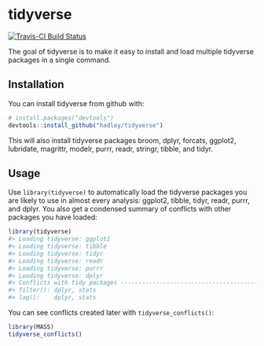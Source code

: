 
<!-- README.md is generated from README.Rmd. Please edit that file -->
tidyverse
=========

[![Travis-CI Build Status](https://travis-ci.org/hadley/tidyverse.svg?branch=master)](https://travis-ci.org/hadley/tidyverse)

The goal of tidyverse is to make it easy to install and load multiple tidyverse packages in a single command.

Installation
------------

You can install tidyverse from github with:

``` r
# install.packages("devtools")
devtools::install_github("hadley/tidyverse")
```

This will also install tidyverse packages broom, dplyr, forcats, ggplot2, lubridate, magrittr, modelr, purrr, readr, stringr, tibble, and tidyr.

Usage
-----

Use `library(tidyverse)` to automatically load the tidyverse packages you are likely to use in almost every analysis: ggplot2, tibble, tidyr, readr, purrr, and dplyr. You also get a condensed summary of conflicts with other packages you have loaded:

``` r
library(tidyverse)
#> Loading tidyverse: ggplot2
#> Loading tidyverse: tibble
#> Loading tidyverse: tidyr
#> Loading tidyverse: readr
#> Loading tidyverse: purrr
#> Loading tidyverse: dplyr
#> Conflicts with tidy packages ----------------------------------------------
#> filter(): dplyr, stats
#> lag():    dplyr, stats
```

You can see conflicts created later with `tidyverse_conflicts()`:

``` r
library(MASS)
tidyverse_conflicts()
```
